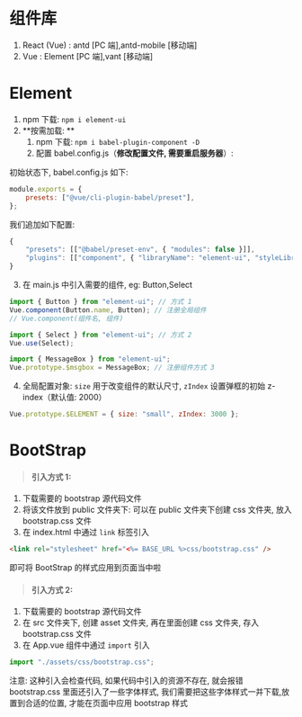 # 组件库

1. React (Vue) : antd [PC 端],antd-mobile [移动端]
2. Vue : Element [PC 端],vant [移动端]

# Element

1. npm 下载: `npm i element-ui`
2. **按需加载: **
    1. npm 下载: `npm i babel-plugin-component -D`
    2. 配置 babel.config.js（**修改配置文件, 需要重启服务器**）:

初始状态下, babel.config.js 如下:

```js
module.exports = {
    presets: ["@vue/cli-plugin-babel/preset"],
};
```

我们追加如下配置:

```js
{
    "presets": [["@babel/preset-env", { "modules": false }]],
    "plugins": [["component", { "libraryName": "element-ui", "styleLibraryName": "theme-chalk" }]]
}
```

3. 在 main.js 中引入需要的组件, eg: Button,Select

```js
import { Button } from "element-ui"; // 方式 1
Vue.component(Button.name, Button); // 注册全局组件
// Vue.component(组件名, 组件)

import { Select } from "element-ui"; // 方式 2
Vue.use(Select);

import { MessageBox } from "element-ui";
Vue.prototype.$msgbox = MessageBox; // 注册组件方式 3
```

4. 全局配置对象: `size` 用于改变组件的默认尺寸, `zIndex` 设置弹框的初始 z-index（默认值: 2000）

```js
Vue.prototype.$ELEMENT = { size: "small", zIndex: 3000 };
```

# BootStrap

> #### 引入方式 1:

1. 下载需要的 bootstrap 源代码文件
2. 将该文件放到 public 文件夹下: 可以在 public 文件夹下创建 css 文件夹, 放入 bootstrap.css 文件
3. 在 index.html 中通过 `link` 标签引入

```html
<link rel="stylesheet" href="<%= BASE_URL %>css/bootstrap.css" />
```

即可将 BootStrap 的样式应用到页面当中啦

> #### 引入方式 2:

1. 下载需要的 bootstrap 源代码文件
2. 在 src 文件夹下, 创建 asset 文件夹, 再在里面创建 css 文件夹, 存入 bootstrap.css 文件
3. 在 App.vue 组件中通过 `import` 引入

```js
import "./assets/css/bootstrap.css";
```

注意: 这种引入会检查代码, 如果代码中引入的资源不存在, 就会报错
bootstrap.css 里面还引入了一些字体样式, 我们需要把这些字体样式一并下载,放置到合适的位置, 才能在页面中应用 bootstrap 样式

